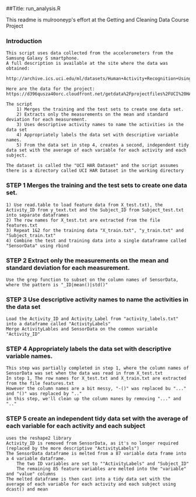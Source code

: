 ##Title: run_analysis.R

This readme is mulrooneyp's effort at the Getting and Cleaning Data Course Project

### Introduction

	This script uses data collected from the accelerometers from the Samsung Galaxy S smartphone. 
	A full description is available at the site where the data was obtained: 

	http://archive.ics.uci.edu/ml/datasets/Human+Activity+Recognition+Using+Smartphones 

	Here are the data for the project: 
	https://d396qusza40orc.cloudfront.net/getdata%2Fprojectfiles%2FUCI%20HAR%20Dataset.zip 

	The script 
		1) Merges the training and the test sets to create one data set.
		2) Extracts only the measurements on the mean and standard deviation for each measurement. 
		3) Uses descriptive activity names to name the activities in the data set
		4) Appropriately labels the data set with descriptive variable names. 
		5) From the data set in step 4, creates a second, independent tidy data set with the average of each variable for each activity and each subject.

	The dataset is called the "UCI HAR Dataset" and the script assumes there is a directory called UCI HAR Dataset in the working directory


### STEP 1 Merges the training and the test sets to create one data set.

	1) Use read.table to load feature data from X_test.txt), the Activity_ID from y_text.txt and the Subject_ID from Subject_test.txt into separate dataframes
	2) The row names for X_test.txt are extracted from the file features.txt
	3) Repeat 1&2 for the training data "X_train.txt", "y_train.txt" and "Subject_train.txt"
	4) Combine the test and training data into a single dataframne called "SensorData" using rbind

### STEP 2 Extract only the measurements on the mean and standard deviation for each measurement. 

	Use the grep function to subset on the column names of SensorData, where the pattern is "_ID|mean()|std()"

### STEP 3 Use descriptive activity names to name the activities in the data set

	Load the Activity_ID and Activity_Label from "activity_labels.txt" into a dataframe called "ActivityLabels"
	Merge ActivityLables and SensorData on the common variable "Activity_ID"

### STEP 4 Appropriately labels the data set with descriptive variable names.

	This step was partially completed in step 1, where the column names of SensorData was set when the data was read in from X_test.txt
	In step 1, The row names for X_test.txt and X_train.txt are extracted from the file features.txt 
	However the column names are a bit messy, "-()" was replaced bu "..."  and "()" was replaced by ".."
	in this step, we'll clean up the column manes by removing "..." and ".."

### STEP 5 create an independent tidy data set with the average of each variable for each activity and each subject
	uses the reshape2 library
	Activity_ID is removed from SensorData, as it's no longer required (replaced by the more descriptive "ActivityLabels")
	The SensorData dataframe is melted from a 87 variable data frame into a 4 variable dataframe.
		The two ID variables are set to ""ActivityLabels" and "Subject_ID"
		The remaining 85 feature variables are melted into the "variable" and "value" columns
	The melted dataframe is then cast into a tidy data set with the average of each variable for each activity and each subject using dcast() and mean
 

